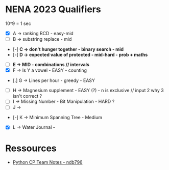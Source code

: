 # NENA 2023 Qualifiers

10^9 = 1 sec


- [X] A -> ranking RCD - easy-mid
- [ ] B -> substring replace - mid
- [-] **C -> don't hunger together - binary search - mid**
- [-] **D -> expected value of protected - mid-hard - prob + maths**
- [ ] **E -> MID - combinations // intervals**
- [X] F -> Is Y a vowel - EASY - counting
- [.] G -> Lines per hour - greedy - EASY 
- [ ] H -> Magnesium supplement - EASY (?) - n is exclusive // input 2 why 3 isn't correct ?
- [ ] I -> Missing Number - Bit Manipulation - HARD ?
- [ ] J -> 
- [-] K -> Minimum Spanning Tree - Medium
- [X] L -> Water Journal - 

# Ressources

- [Python CP Team Notes - ndb796](https://github.com/ndb796/Python-Competitive-Programming-Team-Notes/tree/master)
